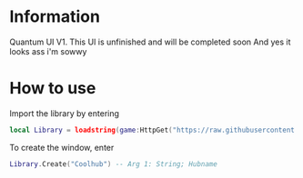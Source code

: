 # Information
  Quantum UI V1.
  This UI is unfinished and will be completed soon
  And yes it looks ass i'm sowwy
# How to use
  Import the library by entering
  ```lua
local Library = loadstring(game:HttpGet("https://raw.githubusercontent.com/exdssnuiag/Quantum-UI/refs/heads/main/Hub_Code.lua"))()
```
  To create the window, enter
```lua
Library.Create("Coolhub") -- Arg 1: String; Hubname
```
